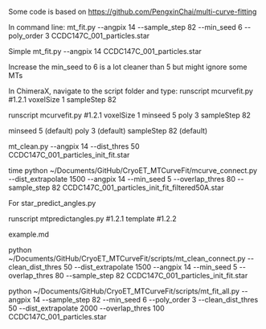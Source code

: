 Some code is based on 
https://github.com/PengxinChai/multi-curve-fitting

In command line:
mt_fit.py --angpix 14 --sample_step 82 --min_seed 6 --poly_order 3 CCDC147C_001_particles.star

Simple
mt_fit.py --angpix 14 CCDC147C_001_particles.star

Increase the min_seed to 6 is a lot cleaner than 5 but might ignore some MTs

In ChimeraX, navigate to the script folder and type:
runscript mcurvefit.py #1.2.1 voxelSize 1 sampleStep 82

runscript mcurvefit.py #1.2.1 voxelSize 1 minseed 5 poly 3 sampleStep 82

minseed 5 (default)
poly 3 (default)
sampleStep 82 (default)

mt_clean.py --angpix 14 --dist_thres 50 CCDC147C_001_particles_init_fit.star 

time python ~/Documents/GitHub/CryoET_MTCurveFit/mcurve_connect.py --dist_extrapolate 1500 --angpix 14 --min_seed 5 --overlap_thres 80 --sample_step 82 CCDC147C_001_particles_init_fit_filtered50A.star

For star_predict_angles.py

runscript mtpredictangles.py #1.2.1 template #1.2.2

example.md

python ~/Documents/GitHub/CryoET_MTCurveFit/scripts/mt_clean_connect.py --clean_dist_thres 50 --dist_extrapolate 1500 --angpix 14 --min_seed 5 --overlap_thres 80 --sample_step 82 CCDC147C_001_particles_init_fit.star

python ~/Documents/GitHub/CryoET_MTCurveFit/scripts/mt_fit_all.py --angpix 14 --sample_step 82 --min_seed 6 --poly_order 3 --clean_dist_thres 50 --dist_extrapolate 2000 --overlap_thres 100 CCDC147C_001_particles.star